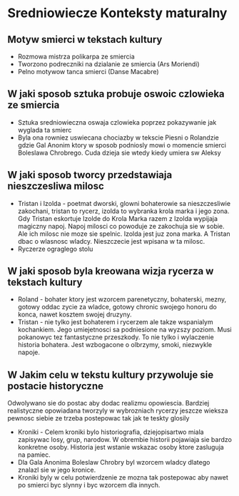 # Sredniowiecze Konteksty maturalny

## Motyw smierci w tekstach kultury

 - Rozmowa mistrza polikarpa ze smiercia
 - Tworzono podreczniki na dzialanie ze smiercia (Ars Moriendi)
 - Pelno motywow tanca smierci (Danse Macabre)


## W jaki sposob sztuka probuje oswoic czlowieka ze smiercia

 - Sztuka sredniowieczna oswaja czlowieka poprzez pokazywanie jak wyglada ta smierc
 - Byla ona rowniez uswiecana chociazby w tekscie Piesni o Rolandzie gdzie Gal Anonim ktory w sposob podniosly mowi o momencie smierci Boleslawa Chrobrego. Cuda dzieja sie wtedy kiedy umiera sw Aleksy

## W jaki sposob tworcy przedstawiaja nieszczesliwa milosc

 - Tristan i Izolda - poetmat dworski, glowni bohaterowie sa nieszczesliwie zakochani, tristan to rycerz, izolda to wybranka krola marka i jego zona. Gdy Tristan eskortuje Izolde do Krola Marka razem z Izolda wypijaja magiczny napoj. Napoj milosci co powoduje ze zakochuja sie w sobie. Ale ich milosc nie moze sie spelnic. Izolda jest juz zona marka. A Tristan dbac o wlasnosc wladcy. Nieszczecie jest wpisana w ta milosc.
 - Ryczerze ograglego stolu

## W jaki sposob byla kreowana wizja rycerza w tekstach kultury

 - Roland - bohater ktory jest wzorcem parenetyczny, bohaterski, mezny, gotowy oddac zycie za wladce, gotowy chronic swojego honoru do konca, nawet kosztem swojej druzyny.
 - Tristan - nie tylko jest bohaterem i rycerzem ale takze wspanialym kochankiem. Jego umiejetnosci sa podniesione na wyzszy poziom. Musi pokanowyc tez fantastyczne przeszkody. To nie tylko i wylaczenie historia bohatera. Jest wzbogacone o olbrzymy, smoki, niezwykle napoje.

 ## W Jakim celu w tekstu kultury przywoluje sie postacie historyczne

 Odwolywano sie do postac aby dodac realizmu opowiescia. Bardziej realistyczne opowiadana tworzyly w wybrozniach rycerzy jeszcze wieksza pewnosc siebie ze trzeba postepowac tak jak te teskty glosily

 - Kroniki - Celem kroniki bylo historiografia, dziejopisartwo miala zapisywac losy, grup, narodow. W obrembie historii pojawiaja sie bardzo konkretne osoby. Historia jest wstanie wskazac osoby ktore zasluguja na pamiec.
 - Dla Gala Anonima Boleslaw Chrobry byl wzorcem wladcy dlatego znalazl sie w jego kronice.
 - Kroniki byly w celu potwierdzenie ze mozna tak postepowac aby nawet po smierci byc slynny i byc wzorcem dla innych.
